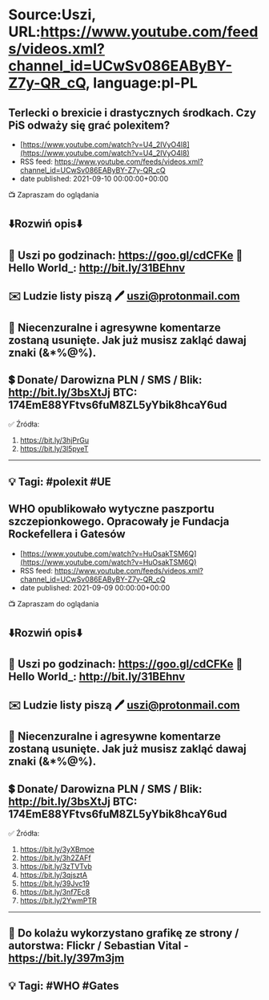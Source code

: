 # Source:Uszi, URL:https://www.youtube.com/feeds/videos.xml?channel_id=UCwSv086EAByBY-Z7y-QR_cQ, language:pl-PL

## Terlecki o brexicie i drastycznych środkach. Czy PiS odważy się grać polexitem?
 - [https://www.youtube.com/watch?v=U4_2IVyO4l8](https://www.youtube.com/watch?v=U4_2IVyO4l8)
 - RSS feed: https://www.youtube.com/feeds/videos.xml?channel_id=UCwSv086EAByBY-Z7y-QR_cQ
 - date published: 2021-09-10 00:00:00+00:00

📺 Zapraszam do oglądania

⬇️Rozwiń opis⬇️
------------------------------------------------------------
👀 Uszi po godzinach: https://goo.gl/cdCFKe
👀 Hello World_: http://bit.ly/31BEhnv
------------------------------------------------------------
✉️ Ludzie listy piszą 
🖊️ uszi@protonmail.com
------------------------------------------------------------
👺 Niecenzuralne i agresywne komentarze zostaną usunięte.  Jak już musisz zakląć dawaj znaki (&*%@%).
------------------------------------------------------------
💲 Donate/ Darowizna
PLN / SMS / Blik: http://bit.ly/3bsXtJj
BTC: 174EmE88YFtvs6fuM8ZL5yYbik8hcaY6ud
-------------------------------------------------------------
✅ Źródła:
1. https://bit.ly/3hjPrGu
2. https://bit.ly/3l5pyeT
---------------------------------------------------------------
💡 Tagi: #polexit #UE
--------------------------------------------------------------

## WHO opublikowało wytyczne paszportu szczepionkowego. Opracowały je Fundacja Rockefellera i Gatesów
 - [https://www.youtube.com/watch?v=HuOsakTSM6Q](https://www.youtube.com/watch?v=HuOsakTSM6Q)
 - RSS feed: https://www.youtube.com/feeds/videos.xml?channel_id=UCwSv086EAByBY-Z7y-QR_cQ
 - date published: 2021-09-09 00:00:00+00:00

📺 Zapraszam do oglądania

⬇️Rozwiń opis⬇️
------------------------------------------------------------
👀 Uszi po godzinach: https://goo.gl/cdCFKe
👀 Hello World_: http://bit.ly/31BEhnv
------------------------------------------------------------
✉️ Ludzie listy piszą 
🖊️ uszi@protonmail.com
------------------------------------------------------------
👺 Niecenzuralne i agresywne komentarze zostaną usunięte.  Jak już musisz zakląć dawaj znaki (&*%@%).
------------------------------------------------------------
💲 Donate/ Darowizna
PLN / SMS / Blik: http://bit.ly/3bsXtJj
BTC: 174EmE88YFtvs6fuM8ZL5yYbik8hcaY6ud
-------------------------------------------------------------
✅ Źródła:
1. https://bit.ly/3yXBmoe
2. https://bit.ly/3h2ZAFf
3. https://bit.ly/3zTVTvb
4. https://bit.ly/3qjsztA
5. https://bit.ly/39Jvc19
6. https://bit.ly/3nf7Ec8
7. https://bit.ly/2YwmPTR
---------------------------------------------------------------
🎴 Do kolażu wykorzystano grafikę ze strony / autorstwa: 
Flickr / Sebastian Vital - https://bit.ly/397m3jm
---------------------------------------------------------------
💡 Tagi: #WHO #Gates
--------------------------------------------------------------

